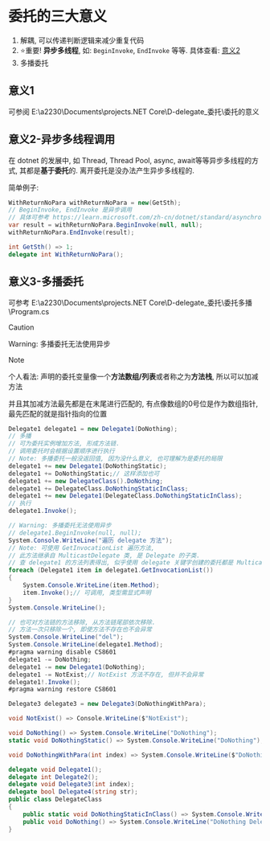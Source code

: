 # 委托的三大意义

1. 解耦, 可以传递判断逻辑来减少重复代码
2. ⭐重要! **异步多线程**, 如: `BeginInvoke`, `EndInvoke` 等等. 具体查看: [意义2](#意义2-异步多线程调用)
3. 多播委托

## 意义1

可参阅 E:\a2230\Documents\projects\.NET Core\D-delegate_委托\委托的意义

## 意义2-异步多线程调用

在 dotnet 的发展中, 如 Thread, Thread Pool, async, await等等异步多线程的方式, 其都是**基于委托**的.
离开委托是没办法产生异步多线程的.

简单例子:

```csharp
WithReturnNoPara withReturnNoPara = new(GetSth);
// BeginInvoke, EndInvoke 是异步调用
// 具体可参考 https://learn.microsoft.com/zh-cn/dotnet/standard/asynchronous-programming-patterns/calling-synchronous-methods-asynchronously
var result = withReturnNoPara.BeginInvoke(null, null);
withReturnNoPara.EndInvoke(result);

int GetSth() => 1;
delegate int WithReturnNoPara();
```

## 意义3-多播委托

可参考 E:\a2230\Documents\projects\.NET Core\D-delegate_委托\委托多播\Program.cs

> [!CAUTION]
>
> Warning: 多播委托无法使用异步

> [!NOTE]
>
> 个人看法: 声明的委托变量像一个**方法数组/列表**或者称之为**方法栈**, 所以可以加减方法
>
> 并且其加减方法最先都是在末尾进行匹配的, 有点像数组的0号位是作为数组指针, 最先匹配的就是指针指向的位置

```csharp
Delegate1 delegate1 = new Delegate1(DoNothing);
// 多播
// 可为委托实例增加方法, 形成方法链.
// 调用委托时会根据设置顺序进行执行
// Note: 多播委托一般没返回值, 因为没什么意义, 也可理解为是委托的局限
delegate1 += new Delegate1(DoNothingStatic);
delegate1 += DoNothingStatic;// 这样添加也可
delegate1 += new DelegateClass().DoNothing;
delegate1 += DelegateClass.DoNothingStaticInClass;
delegate1 += new Delegate1(DelegateClass.DoNothingStaticInClass);
// 执行
delegate1.Invoke();

// Warning: 多播委托无法使用异步
// delegate1.BeginInvoke(null, null);
System.Console.WriteLine("遍历 delegate 方法");
// Note: 可使用 GetInvocationList 遍历方法, 
// 此方法继承自 MulticastDelegate 类, 是 Delegate 的子类. 
// 查 delegate1 的方法列表得出, 似乎使用 delegate 关键字创建的委托都是 MulticastDelegate. 
foreach (Delegate1 item in delegate1.GetInvocationList())
{
    System.Console.WriteLine(item.Method);
    item.Invoke();// 可调用, 类型需显式声明
}
System.Console.WriteLine();

// 也可对方法链的方法移除, 从方法链尾部依次移除.
// 方法一次只移除一个, 即使方法不存在也不会异常
System.Console.WriteLine("del");
System.Console.WriteLine(delegate1.Method);
#pragma warning disable CS8601
delegate1 -= DoNothing;
delegate1 -= new Delegate1(DoNothing);
delegate1 -= NotExist;// NotExist 方法不存在, 但并不会异常
delegate1!.Invoke();
#pragma warning restore CS8601

Delegate3 delegate3 = new Delegate3(DoNothingWithPara);

void NotExist() => Console.WriteLine($"NotExist");

void DoNothing() => System.Console.WriteLine("DoNothing");
static void DoNothingStatic() => System.Console.WriteLine("DoNothing");

void DoNothingWithPara(int index) => System.Console.WriteLine($"DoNothing {index}");

delegate void Delegate1();
delegate int Delegate2();
delegate void Delegate3(int index);
delegate bool Delegate4(string str);
public class DelegateClass
{
    public static void DoNothingStaticInClass() => System.Console.WriteLine("DoNothingStaticInClass");
    public void DoNothing() => System.Console.WriteLine("DoNothing DelegateClass");
}
```
